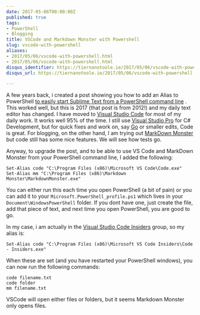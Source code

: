 ```yaml
---
date: 2017-05-06T00:00:00Z
published: true
tags:
- PowerShell
- Blogging
title: VSCode and Markdown Monster with Powershell
slug: vscode-with-powershell
aliases:
- 2017/05/06/vscode-with-powershell.html
- 2017/05/06/vscode-with-powershell.html
disqus_identifier: https://tiernanotoole.ie/2017/05/06/vscode-with-powershell.html
disqus_url: https://tiernanotoole.ie/2017/05/06/vscode-with-powershell.html

---
```

 
 

A few years back, i created a post showing you how to add an Alias to PowerShell [to easily start Sublime Text from a PowerShell command line][1] . This worked well, but this is 2017 (that post is from 2012!) and my daily text editor has changed. I have moved to [Visual Studio Code][2] for most of my daily work. It works well 95% of the time. I still use [Visual Studio Pro][5] for C# Development, but for quick fixes and work on, say [Go][6] or smaller edits, Code is great. For blogging, on the other hand, I am trying out [MarkDown Monster][3] but code still has some nice features. We will see how tests go.

Anyway, to upgrade the post, and to be able to use VS Code and MarkDown Monster from your PowerShell command line, I added the following:

    Set-Alias code "C:\Program Files (x86)\Microsoft VS Code\Code.exe"
    Set-Alias mm "C:\Program Files (x86)\Markdown Monster\MarkdownMonster.exe"

You can either run this each time you open PowerShell (a bit of pain) or you can add it to your `Microsoft.PowerShell_profile.ps1` which lives in your `Document\WindowsPowerShell` folder. If you dont have one, just create the file, add that piece of text, and next time you open PowerShell, you are good to go.

In my case, i am actually in the [Visual Studio Code Insiders][4] group, so my alias is:

    Set-Alias code "C:\Program Files (x86)\Microsoft VS Code Insiders\Code - Insiders.exe"

When these are set (and you have restarted your PowerShell windows), you can now run the following commands:

    code filename.txt
    code folder
    mm filename.txt

VSCode will open either files or folders, but it seems Markdown Monster only opens files.

[1]:https://www.tiernanotoole.ie/2012/08/30/SublimeText-With-Powershell.html
[2]:https://code.visualstudio.com/
[3]:https://markdownmonster.west-wind.com/
[4]:https://code.visualstudio.com/insiders
[5]:https://www.visualstudio.com/vs/
[6]:https://golang.org/
